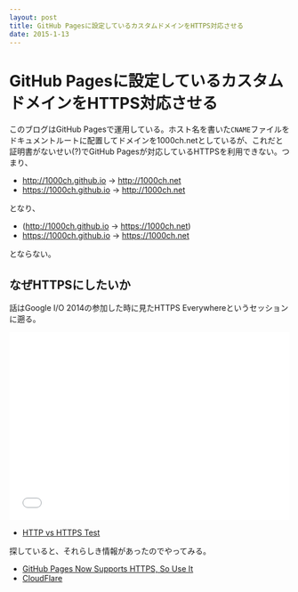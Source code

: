 ```yaml
---
layout: post
title: GitHub Pagesに設定しているカスタムドメインをHTTPS対応させる
date: 2015-1-13
---
```


# GitHub Pagesに設定しているカスタムドメインをHTTPS対応させる

このブログはGitHub Pagesで運用している。ホスト名を書いた`CNAME`ファイルをドキュメントルートに配置してドメインを1000ch.netとしているが、これだと証明書がないせい(?)でGitHub Pagesが対応しているHTTPSを利用できない。つまり、

- http://1000ch.github.io → http://1000ch.net
- https://1000ch.github.io → http://1000ch.net

となり、

- (http://1000ch.github.io → https://1000ch.net)
- https://1000ch.github.io → https://1000ch.net

とならない。

## なぜHTTPSにしたいか

話はGoogle I/O 2014の参加した時に見たHTTPS Everywhereというセッションに遡る。

<iframe width="100%" height="338" src="//www.youtube.com/embed/cBhZ6S0PFCY" frameborder="0" allowfullscreen></iframe>

- [HTTP vs HTTPS Test](http://www.httpvshttps.com/)

探していると、それらしき情報があったのでやってみる。

- [GitHub Pages Now Supports HTTPS, So Use It](https://konklone.com/post/github-pages-now-supports-https-so-use-it)
- [CloudFlare](https://www.cloudflare.com/)
